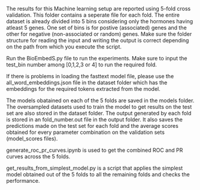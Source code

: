 The results for this Machine learning setup are reported using 5-fold cross validation. This folder contains a seperate file for each fold.
The entire dataset is already divided into 5 bins considering only the hormones having atleast 5 genes. One set of bins is for postive (associated) genes and the other for negative (non-associated or random) genes. Make sure the folder structure for reading the input and writing the output is correct depending on the path from which you execute the script.

Run the BioEmbedS.py file to run the experiments. Make sure to input the test_bin number among [0,1,2,3 or 4] to run the required fold. 

If there is problems in loading the fasttext model file, please use the all_word_embeddings.json file in the dataset folder which has the embeddings for the required tokens extracted from the model.

The models obatained on each of the 5 folds are saved in the models folder.
The oversampled datasets used to train the model to get results on the test set are also stored in the dataset folder.
The output generated by each fold is stored in an fold_number.out file in the output folder. It also saves the predictions made on the test set for each fold and the average scores obtained for every parameter combination on the validation sets (model_scores files).

generate_roc_pr_curves.ipynb is used to get the combined ROC and PR curves across the 5 folds.

get_results_from_simplest_model.py is a script that applies the simplest model obtained out of the 5 folds to all the remaining folds and checks the performance.
